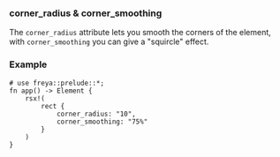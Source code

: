 ### corner_radius & corner_smoothing

The `corner_radius` attribute lets you smooth the corners of the element, with `corner_smoothing` you can give a "squircle" effect.

### Example

```rust, no_run
# use freya::prelude::*;
fn app() -> Element {
    rsx!(
        rect {
            corner_radius: "10",
            corner_smoothing: "75%"
        }
    )
}
```